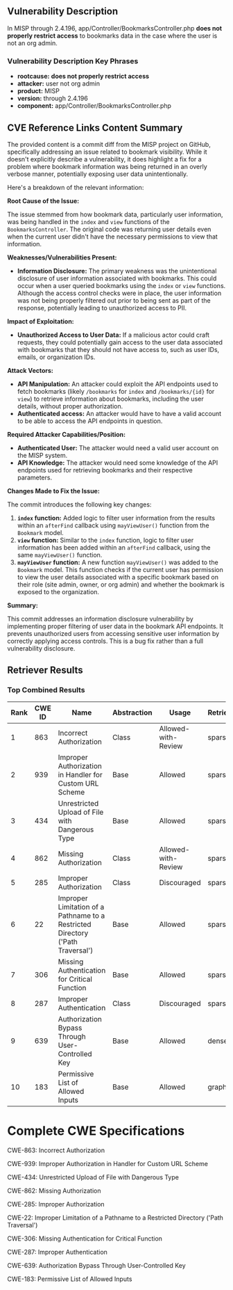## Vulnerability Description
In MISP through 2.4.196, app/Controller/BookmarksController.php **does not properly restrict access** to bookmarks data in the case where the user is not an org admin.

### Vulnerability Description Key Phrases
- **rootcause:** **does not properly restrict access**
- **attacker:** user not org admin
- **product:** MISP
- **version:** through 2.4.196
- **component:** app/Controller/BookmarksController.php

## CVE Reference Links Content Summary
The provided content is a commit diff from the MISP project on GitHub, specifically addressing an issue related to bookmark visibility. While it doesn't explicitly describe a vulnerability, it does highlight a fix for a problem where bookmark information was being returned in an overly verbose manner, potentially exposing user data unintentionally.

Here's a breakdown of the relevant information:

**Root Cause of the Issue:**

The issue stemmed from how bookmark data, particularly user information, was being handled in the `index` and `view` functions of the `BookmarksController`. The original code was returning user details even when the current user didn't have the necessary permissions to view that information.

**Weaknesses/Vulnerabilities Present:**

- **Information Disclosure:** The primary weakness was the unintentional disclosure of user information associated with bookmarks. This could occur when a user queried bookmarks using the `index` or `view` functions. Although the access control checks were in place, the user information was not being properly filtered out prior to being sent as part of the response, potentially leading to unauthorized access to PII.

**Impact of Exploitation:**

- **Unauthorized Access to User Data:**  If a malicious actor could craft requests, they could potentially gain access to the user data associated with bookmarks that they should not have access to, such as user IDs, emails, or organization IDs.

**Attack Vectors:**

- **API Manipulation:** An attacker could exploit the API endpoints used to fetch bookmarks (likely `/bookmarks` for `index` and `/bookmarks/{id}` for `view`) to retrieve information about bookmarks, including the user details, without proper authorization.
- **Authenticated access:** An attacker would have to have a valid account to be able to access the API endpoints in question.

**Required Attacker Capabilities/Position:**

- **Authenticated User:** The attacker would need a valid user account on the MISP system.
- **API Knowledge:** The attacker would need some knowledge of the API endpoints used for retrieving bookmarks and their respective parameters.

**Changes Made to Fix the Issue:**

The commit introduces the following key changes:

1. **`index` function:** Added logic to filter user information from the results within an `afterFind` callback using `mayViewUser()` function from the `Bookmark` model.
2. **`view` function:** Similar to the `index` function, logic to filter user information has been added within an `afterFind` callback, using the same `mayViewUser()` function.
3. **`mayViewUser` function:** A new function `mayViewUser()` was added to the `Bookmark` model. This function checks if the current user has permission to view the user details associated with a specific bookmark based on their role (site admin, owner, or org admin) and whether the bookmark is exposed to the organization.

**Summary:**

This commit addresses an information disclosure vulnerability by implementing proper filtering of user data in the bookmark API endpoints. It prevents unauthorized users from accessing sensitive user information by correctly applying access controls. This is a bug fix rather than a full vulnerability disclosure.

## Retriever Results

### Top Combined Results

| Rank | CWE ID | Name | Abstraction | Usage  | Retrievers | Individual Scores |
|------|--------|------|-------------|-------|------------|-------------------|
| 1 | 863 | Incorrect Authorization | Class | Allowed-with-Review | sparse | 0.205 |
| 2 | 939 | Improper Authorization in Handler for Custom URL Scheme | Base | Allowed | sparse | 0.192 |
| 3 | 434 | Unrestricted Upload of File with Dangerous Type | Base | Allowed | sparse | 0.191 |
| 4 | 862 | Missing Authorization | Class | Allowed-with-Review | sparse | 0.190 |
| 5 | 285 | Improper Authorization | Class | Discouraged | sparse | 0.189 |
| 6 | 22 | Improper Limitation of a Pathname to a Restricted Directory ('Path Traversal') | Base | Allowed | sparse | 0.188 |
| 7 | 306 | Missing Authentication for Critical Function | Base | Allowed | sparse | 0.186 |
| 8 | 287 | Improper Authentication | Class | Discouraged | sparse | 0.185 |
| 9 | 639 | Authorization Bypass Through User-Controlled Key | Base | Allowed | dense | 0.469 |
| 10 | 183 | Permissive List of Allowed Inputs | Base | Allowed | graph | 0.002 |



# Complete CWE Specifications

CWE-863: Incorrect Authorization

CWE-939: Improper Authorization in Handler for Custom URL Scheme

CWE-434: Unrestricted Upload of File with Dangerous Type

CWE-862: Missing Authorization

CWE-285: Improper Authorization

CWE-22: Improper Limitation of a Pathname to a Restricted Directory ('Path Traversal')

CWE-306: Missing Authentication for Critical Function

CWE-287: Improper Authentication

CWE-639: Authorization Bypass Through User-Controlled Key

CWE-183: Permissive List of Allowed Inputs